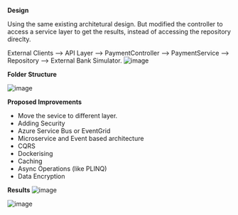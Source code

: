 **Design**

Using the same existing architetural design. But modified the controller to access a service layer to get the results, instead of accessing the repository direclty.

External Clients --> API Layer --> PaymentController --> PaymentService --> Repository --> External Bank Simulator.
![image](https://github.com/user-attachments/assets/0c22336e-735a-48cc-b132-a5c6019926e5)

**Folder Structure**

![image](https://github.com/user-attachments/assets/64847f03-88d2-4bcb-90e9-1506585220b6)

**Proposed Improvements**

* Move the sevice to different layer.
* Adding Security
* Azure Service Bus or EventGrid
* Microservice and Event based architecture
* CQRS 
* Dockerising
* Caching
* Async Operations (like PLINQ)
* Data Encryption
  
**Results**
![image](https://github.com/user-attachments/assets/88d3a9b7-c2d9-4141-8365-78783817dc75)

![image](https://github.com/user-attachments/assets/60f02ca6-9982-488e-b7cd-4bdb2dcb8d7c)

